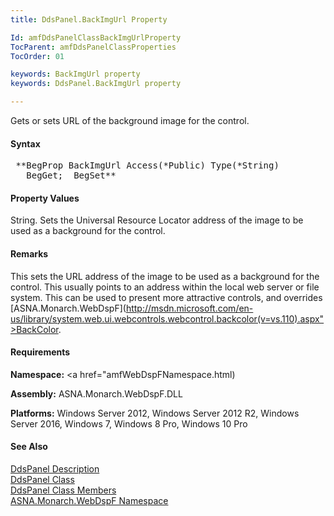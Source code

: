 ```yaml
---
title: DdsPanel.BackImgUrl Property

Id: amfDdsPanelClassBackImgUrlProperty
TocParent: amfDdsPanelClassProperties
TocOrder: 01

keywords: BackImgUrl property
keywords: DdsPanel.BackImgUrl property

---
```


Gets or sets URL of the background image for the control.

#### Syntax
<pre class="prettyprint"> **BegProp BackImgUrl Access(*Public) Type(*String)
   BegGet;  BegSet** </pre>

#### Property Values
String. Sets the Universal Resource Locator address of the image to be used as a background for the control. 

#### Remarks
This sets the URL address of the image to be used as a background for the control. This usually points to an address within the local web server or file system. This can be used to present more attractive controls, and overrides [ASNA.Monarch.WebDspF](http://msdn.microsoft.com/en-us/library/system.web.ui.webcontrols.webcontrol.backcolor(v=vs.110).aspx">BackColor</a>. 

#### Requirements
**Namespace:** <a href="amfWebDspFNamespace.html)

**Assembly:** ASNA.Monarch.WebDspF.DLL

**Platforms:** Windows Server 2012, Windows Server 2012 R2, Windows Server 2016, Windows 7, Windows 8 Pro, Windows 10 Pro

#### See Also
[DdsPanel Description](amfUnderstandingPanels.html)<br /> [ DdsPanel Class](amfDdsPanelClass.html) <br /> [ DdsPanel Class Members](amfDdsPanelClassMembers.html) <br /> [ ASNA.Monarch.WebDspF Namespace](amfWebDspFNamespace.html) 
